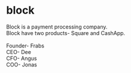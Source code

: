 # block

Block is a payment processing company. \
Block have two products- Square and CashApp. \
<br>
Founder- Frabs \
CEO- Dee \
CFO- Angus \
COO- Jonas
